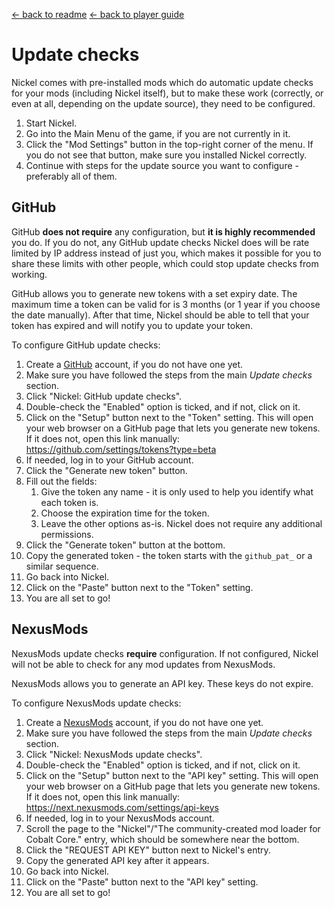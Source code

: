 [← back to readme](README.md)
[← back to player guide](player-guide.md)

# Update checks

Nickel comes with pre-installed mods which do automatic update checks for your mods (including Nickel itself), but to make these work (correctly, or even at all, depending on the update source), they need to be configured.

1. Start Nickel.
2. Go into the Main Menu of the game, if you are not currently in it.
3. Click the "Mod Settings" button in the top-right corner of the menu. If you do not see that button, make sure you installed Nickel correctly.
4. Continue with steps for the update source you want to configure - preferably all of them.

## GitHub

GitHub **does not require** any configuration, but **it is highly recommended** you do. If you do not, any GitHub update checks Nickel does will be rate limited by IP address instead of just you, which makes it possible for you to share these limits with other people, which could stop update checks from working.

GitHub allows you to generate new tokens with a set expiry date. The maximum time a token can be valid for is 3 months (or 1 year if you choose the date manually). After that time, Nickel should be able to tell that your token has expired and will notify you to update your token.

To configure GitHub update checks:

1. Create a [GitHub](https://github.com/) account, if you do not have one yet.
1. Make sure you have followed the steps from the main *Update checks* section.
2. Click "Nickel: GitHub update checks".
3. Double-check the "Enabled" option is ticked, and if not, click on it.
4. Click on the "Setup" button next to the "Token" setting. This will open your web browser on a GitHub page that lets you generate new tokens. If it does not, open this link manually: https://github.com/settings/tokens?type=beta
5. If needed, log in to your GitHub account.
6. Click the "Generate new token" button.
7. Fill out the fields:
	1. Give the token any name - it is only used to help you identify what each token is.
	2. Choose the expiration time for the token.
	3. Leave the other options as-is. Nickel does not require any additional permissions.
8. Click the "Generate token" button at the bottom.
9. Copy the generated token - the token starts with the `github_pat_` or a similar sequence.
10. Go back into Nickel.
11. Click on the "Paste" button next to the "Token" setting.
12. You are all set to go!

## NexusMods

NexusMods update checks **require** configuration. If not configured, Nickel will not be able to check for any mod updates from NexusMods.

NexusMods allows you to generate an API key. These keys do not expire.

To configure NexusMods update checks:

1. Create a [NexusMods](https://www.nexusmods.com/) account, if you do not have one yet.
1. Make sure you have followed the steps from the main *Update checks* section.
2. Click "Nickel: NexusMods update checks".
3. Double-check the "Enabled" option is ticked, and if not, click on it.
4. Click on the "Setup" button next to the "API key" setting. This will open your web browser on a GitHub page that lets you generate new tokens. If it does not, open this link manually: https://next.nexusmods.com/settings/api-keys
5. If needed, log in to your NexusMods account.
6. Scroll the page to the "Nickel"/"The community-created mod loader for Cobalt Core." entry, which should be somewhere near the bottom.
7. Click the "REQUEST API KEY" button next to Nickel's entry.
8. Copy the generated API key after it appears.
9. Go back into Nickel.
10. Click on the "Paste" button next to the "API key" setting.
11. You are all set to go!